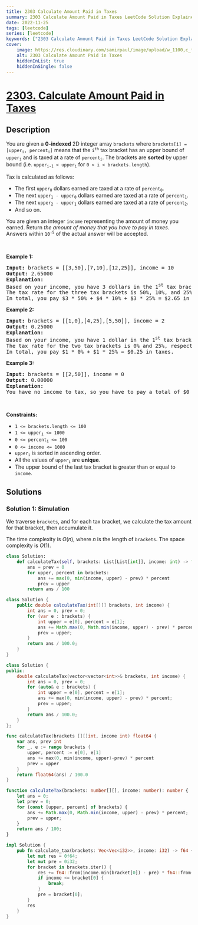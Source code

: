 ```yaml
---
title: 2303 Calculate Amount Paid in Taxes
summary: 2303 Calculate Amount Paid in Taxes LeetCode Solution Explained
date: 2022-11-25
tags: [leetcode]
series: [leetcode]
keywords: ["2303 Calculate Amount Paid in Taxes LeetCode Solution Explained in all languages", "2303 Calculate Amount Paid in Taxes", "LeetCode", "leetcode solution in Python3 C++ Java Go PHP Ruby Swift TypeScript Rust C# JavaScript C", "GeeksforGeeks", "InterviewBit", "Coding Ninjas", "HackerRank", "HackerEarth", "CodeChef", "TopCoder", "AlgoExpert", "freeCodeCamp", "Codeforces", "GitHub", "AtCoder", "Samir Paul"]
cover:
    image: https://res.cloudinary.com/samirpaul/image/upload/w_1100,c_fit,co_rgb:FFFFFF,l_text:Arial_75_bold:2303 Calculate Amount Paid in Taxes - Solution Explained/problem-solving.webp
    alt: 2303 Calculate Amount Paid in Taxes
    hiddenInList: true
    hiddenInSingle: false
---
```



# [2303. Calculate Amount Paid in Taxes](https://leetcode.com/problems/calculate-amount-paid-in-taxes)


## Description

<p>You are given a <strong>0-indexed</strong> 2D integer array <code>brackets</code> where <code>brackets[i] = [upper<sub>i</sub>, percent<sub>i</sub>]</code> means that the <code>i<sup>th</sup></code> tax bracket has an upper bound of <code>upper<sub>i</sub></code> and is taxed at a rate of <code>percent<sub>i</sub></code>. The brackets are <strong>sorted</strong> by upper bound (i.e. <code>upper<sub>i-1</sub> &lt; upper<sub>i</sub></code> for <code>0 &lt; i &lt; brackets.length</code>).</p>

<p>Tax is calculated as follows:</p>

<ul>
	<li>The first <code>upper<sub>0</sub></code> dollars earned are taxed at a rate of <code>percent<sub>0</sub></code>.</li>
	<li>The next <code>upper<sub>1</sub> - upper<sub>0</sub></code> dollars earned are taxed at a rate of <code>percent<sub>1</sub></code>.</li>
	<li>The next <code>upper<sub>2</sub> - upper<sub>1</sub></code> dollars earned are taxed at a rate of <code>percent<sub>2</sub></code>.</li>
	<li>And so on.</li>
</ul>

<p>You are given an integer <code>income</code> representing the amount of money you earned. Return <em>the amount of money that you have to pay in taxes.</em> Answers within <code>10<sup>-5</sup></code> of the actual answer will be accepted.</p>

<p>&nbsp;</p>
<p><strong class="example">Example 1:</strong></p>

<pre>
<strong>Input:</strong> brackets = [[3,50],[7,10],[12,25]], income = 10
<strong>Output:</strong> 2.65000
<strong>Explanation:</strong>
Based on your income, you have 3 dollars in the 1<sup>st</sup> tax bracket, 4 dollars in the 2<sup>nd</sup> tax bracket, and 3 dollars in the 3<sup>rd</sup> tax bracket.
The tax rate for the three tax brackets is 50%, 10%, and 25%, respectively.
In total, you pay $3 * 50% + $4 * 10% + $3 * 25% = $2.65 in taxes.
</pre>

<p><strong class="example">Example 2:</strong></p>

<pre>
<strong>Input:</strong> brackets = [[1,0],[4,25],[5,50]], income = 2
<strong>Output:</strong> 0.25000
<strong>Explanation:</strong>
Based on your income, you have 1 dollar in the 1<sup>st</sup> tax bracket and 1 dollar in the 2<sup>nd</sup> tax bracket.
The tax rate for the two tax brackets is 0% and 25%, respectively.
In total, you pay $1 * 0% + $1 * 25% = $0.25 in taxes.
</pre>

<p><strong class="example">Example 3:</strong></p>

<pre>
<strong>Input:</strong> brackets = [[2,50]], income = 0
<strong>Output:</strong> 0.00000
<strong>Explanation:</strong>
You have no income to tax, so you have to pay a total of $0 in taxes.
</pre>

<p>&nbsp;</p>
<p><strong>Constraints:</strong></p>

<ul>
	<li><code>1 &lt;= brackets.length &lt;= 100</code></li>
	<li><code>1 &lt;= upper<sub>i</sub> &lt;= 1000</code></li>
	<li><code>0 &lt;= percent<sub>i</sub> &lt;= 100</code></li>
	<li><code>0 &lt;= income &lt;= 1000</code></li>
	<li><code>upper<sub>i</sub></code> is sorted in ascending order.</li>
	<li>All the values of <code>upper<sub>i</sub></code> are <strong>unique</strong>.</li>
	<li>The upper bound of the last tax bracket is greater than or equal to <code>income</code>.</li>
</ul>

## Solutions

### Solution 1: Simulation

We traverse `brackets`, and for each tax bracket, we calculate the tax amount for that bracket, then accumulate it.

The time complexity is $O(n)$, where $n$ is the length of `brackets`. The space complexity is $O(1)$.

<!-- tabs:start -->

```python
class Solution:
    def calculateTax(self, brackets: List[List[int]], income: int) -> float:
        ans = prev = 0
        for upper, percent in brackets:
            ans += max(0, min(income, upper) - prev) * percent
            prev = upper
        return ans / 100
```

```java
class Solution {
    public double calculateTax(int[][] brackets, int income) {
        int ans = 0, prev = 0;
        for (var e : brackets) {
            int upper = e[0], percent = e[1];
            ans += Math.max(0, Math.min(income, upper) - prev) * percent;
            prev = upper;
        }
        return ans / 100.0;
    }
}
```

```cpp
class Solution {
public:
    double calculateTax(vector<vector<int>>& brackets, int income) {
        int ans = 0, prev = 0;
        for (auto& e : brackets) {
            int upper = e[0], percent = e[1];
            ans += max(0, min(income, upper) - prev) * percent;
            prev = upper;
        }
        return ans / 100.0;
    }
};
```

```go
func calculateTax(brackets [][]int, income int) float64 {
	var ans, prev int
	for _, e := range brackets {
		upper, percent := e[0], e[1]
		ans += max(0, min(income, upper)-prev) * percent
		prev = upper
	}
	return float64(ans) / 100.0
}
```

```ts
function calculateTax(brackets: number[][], income: number): number {
    let ans = 0;
    let prev = 0;
    for (const [upper, percent] of brackets) {
        ans += Math.max(0, Math.min(income, upper) - prev) * percent;
        prev = upper;
    }
    return ans / 100;
}
```

```rust
impl Solution {
    pub fn calculate_tax(brackets: Vec<Vec<i32>>, income: i32) -> f64 {
        let mut res = 0f64;
        let mut pre = 0i32;
        for bracket in brackets.iter() {
            res += f64::from(income.min(bracket[0]) - pre) * f64::from(bracket[1]) * 0.01;
            if income <= bracket[0] {
                break;
            }
            pre = bracket[0];
        }
        res
    }
}
```

<!-- tabs:end -->

<!-- end -->

